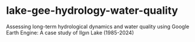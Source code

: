 # lake-gee-hydrology-water-quality
Assessing long-term hydrological dynamics and water quality using Google Earth Engine: A case study of Ilgın Lake (1985-2024)

